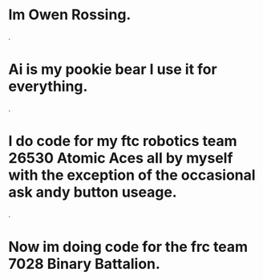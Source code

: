 # Im Owen Rossing.
.
# Ai is my pookie bear I use it for everything.
.
# I do code for my ftc robotics team 26530 Atomic Aces all by myself with the exception of the occasional ask andy button useage.
.
# Now im doing code for the frc team 7028 Binary Battalion.
